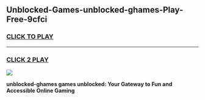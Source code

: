 
## Unblocked-Games-unblocked-ghames-Play-Free-9cfci
<h3>
<a href="https://premium76.site?title=unblocked-ghames&ref=21A">CLICK TO PLAY</a></h3>
<hr>

<h3>
<a href="https://premium76.site?title=unblocked-ghames&ref=21A">CLICK 2 PLAY</a>
  
</h3>

<a href="https://premium76.site?title=unblocked-ghames&ref=21A"><img src="https://clearcache.store/games.png"></a>


**unblocked-ghames games unblocked: Your Gateway to Fun and Accessible Online Gaming**
